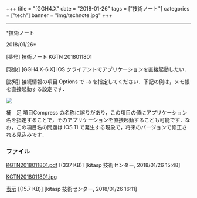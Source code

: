 ﻿+++
title = "[GGH4.X"
date = "2018-01-26"
tags = ["技術ノート"]
categories = ["tech"]
banner = "img/technote.jpg"
+++

-----------------------------------------------------------------------------------------------------------------------------

*技術ノート

2018/01/26*


[番号]
技術ノート KGTN 2018011801

[現象]
[GGH4.X-6.X] iOS クライアントでアプリケーションを直接起動したい．

[説明]
接続情報の項目 Options で -a
を指定してください．下記の例は，メモ帳を直接起動する設定です．

![](http://techreport.kitasp.net/attachments/download/3971/KGTN2018011801.jpg)

補　足
項目Compress
の名称に誤りがあり，この項目の値にアプリケーション名を指定することで，そのアプリケーションを直接起動することも可能です．なお，この項目名の問題は
iOS 11 で発生する現象で，将来のバージョンで修正される見込みです．


### ファイル

 
 


[KGTN2018011801.pdf](http://techreport.kitasp.net/attachments/download/3963/KGTN2018011801.pdf)
 [(337 KB)] [kitasp 技術センター, 2018/01/26
15:48]

[KGTN2018011801.jpg](http://techreport.kitasp.net/attachments/download/3971/KGTN2018011801.jpg)

[表示](http://techreport.kitasp.net/attachments/3971/KGTN2018011801.jpg "表示")
 [(15.7 KB)] [kitasp 技術センター, 2018/01/26
16:11]


 


 

